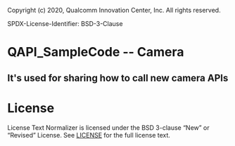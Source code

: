 Copyright (c) 2020, Qualcomm Innovation Center, Inc. All rights reserved.

SPDX-License-Identifier: BSD-3-Clause

# QAPI_SampleCode  -- Camera
## It's used for sharing how to call new camera APIs


# License
License Text Normalizer is licensed under the BSD 3-clause “New” or “Revised” License. See [LICENSE](https://github.com/quic/android-on-##snapdragon/blob/master/Camera/LICENSE) for the full license text.
